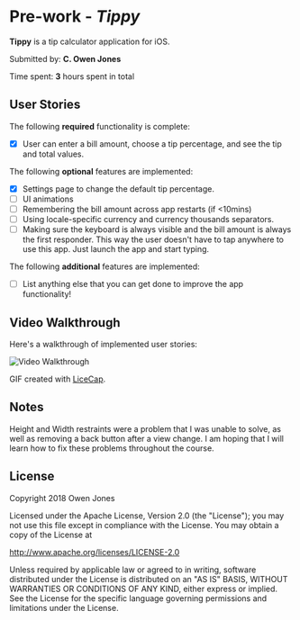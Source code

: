 # Pre-work - *Tippy*

**Tippy** is a tip calculator application for iOS.

Submitted by: **C. Owen Jones**

Time spent: **3** hours spent in total

## User Stories

The following **required** functionality is complete:

* [X] User can enter a bill amount, choose a tip percentage, and see the tip and total values.

The following **optional** features are implemented:
* [X] Settings page to change the default tip percentage.
* [ ] UI animations
* [ ] Remembering the bill amount across app restarts (if <10mins)
* [ ] Using locale-specific currency and currency thousands separators.
* [ ] Making sure the keyboard is always visible and the bill amount is always the first responder. This way the user doesn't have to tap anywhere to use this app. Just launch the app and start typing.

The following **additional** features are implemented:

- [ ] List anything else that you can get done to improve the app functionality!

## Video Walkthrough 

Here's a walkthrough of implemented user stories:

<blockquote class="imgur-embed-pub" lang="en" data-id="a/zudN2qQ"><a href="//imgur.com/zudN2qQ"></a></blockquote><script async src="//s.imgur.com/min/embed.js" charset="utf-8"></script>

<img src='https://imgur.com/TjnTcgf' title='Video Walkthrough' width='' alt='Video Walkthrough' />

GIF created with [LiceCap](http://www.cockos.com/licecap/).

## Notes

Height and Width restraints were a problem that I was unable to solve, as well as removing a back button after a view change. I am hoping that I will learn how to fix these problems throughout the course.

## License

Copyright 2018 Owen Jones

Licensed under the Apache License, Version 2.0 (the "License");
you may not use this file except in compliance with the License.
You may obtain a copy of the License at

http://www.apache.org/licenses/LICENSE-2.0

Unless required by applicable law or agreed to in writing, software
distributed under the License is distributed on an "AS IS" BASIS,
WITHOUT WARRANTIES OR CONDITIONS OF ANY KIND, either express or implied.
See the License for the specific language governing permissions and
limitations under the License.
